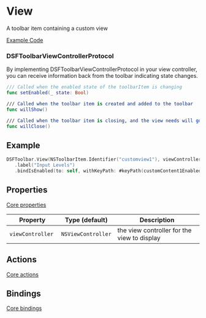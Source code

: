 # View

A toolbar item containing a custom view

[Example Code](../Demos/DSFToolbar%20Demo/DSFToolbar%20Demo/panes/custom-view/CustomViewController.swift)

### DSFToolbarViewControllerProtocol

By implementing DSFToolbarViewControllerProtocol in your view controller, you can receive information back from the toolbar indicating state changes.

```swift
/// Called when the enabled state of the toolbarItem is changing
func setEnabled(_ state: Bool)

/// Called when the toolbar item is created and added to the toolbar
func willShow()

/// Called when the toolbar item is closing, and the view needs will go away
func willClose()
```

## Example

```swift
DSFToolbar.View(NSToolbarItem.Identifier("customview1"), viewController: self.customContent1)
   .label("Input Levels")
   .bindIsEnabled(to: self, withKeyPath: #keyPath(customContent1Enabled))
```

## Properties

[Core properties](core.md)
	
| Property   | Type (default)     |  Description |
|----------|-------------|------|
| `viewController `  | `NSViewController`  | the view controller for the view to display |

## Actions

[Core actions](core.md)

## Bindings

[Core bindings](core.md)
